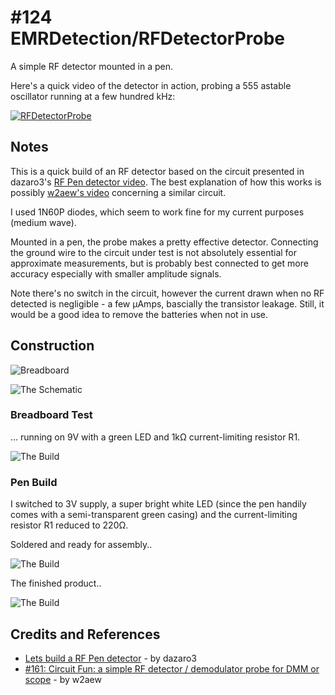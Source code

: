 # #124 EMRDetection/RFDetectorProbe

A simple RF detector mounted in a pen.

Here's a quick video of the detector in action, probing a 555 astable oscillator running at a few hundred kHz:

[![RFDetectorProbe](https://img.youtube.com/vi/Rr9iLDhYq8k/0.jpg)](https://www.youtube.com/watch?v=Rr9iLDhYq8k)


## Notes

This is a quick build of an RF detector based on the circuit presented
in dazaro3's [RF Pen detector video](https://youtu.be/G7xf_qe8P3k).
The best explanation of how this works is possibly
[w2aew's video](https://youtu.be/C8SKiyJUAlU) concerning a similar circuit.

I used 1N60P diodes, which seem to work fine for my current purposes (medium wave).

Mounted in a pen, the probe makes a pretty effective detector.
Connecting the ground wire to the circuit under test is not absolutely essential for approximate measurements,
but is probably best connected to get more accuracy especially with smaller amplitude signals.

Note there's no switch in the circuit, however the current drawn when no RF detected is negligible - a few µAmps, bascially
the transistor leakage. Still, it would be a good idea to remove the batteries when not in use.

## Construction

![Breadboard](./assets/RFDetectorProbe_bb.jpg?raw=true)

![The Schematic](./assets/RFDetectorProbe_schematic.jpg?raw=true)

### Breadboard Test

... running on 9V with a green LED and 1kΩ current-limiting resistor R1.

![The Build](./assets/RFDetectorProbe_build_breadboard.jpg?raw=true)

### Pen Build

I switched to 3V supply, a super bright white LED (since the pen handily comes with a semi-transparent green casing)
and the current-limiting resistor R1 reduced to 220Ω.

Soldered and ready for assembly..

![The Build](./assets/RFDetectorProbe_build_unassembled.jpg?raw=true)

The finished product..

![The Build](./assets/RFDetectorProbe_build.jpg?raw=true)

## Credits and References
* [Lets build a RF Pen detector](https://youtu.be/G7xf_qe8P3k) - by dazaro3
* [#161: Circuit Fun: a simple RF detector / demodulator probe for DMM or scope](https://youtu.be/C8SKiyJUAlU) - by w2aew
